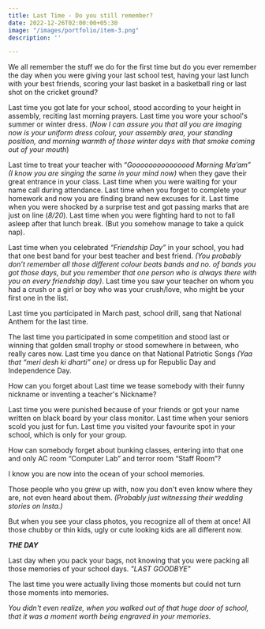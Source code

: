 ```yaml
---
title: Last Time - Do you still remember?
date: 2022-12-26T02:00:00+05:30
image: "/images/portfolio/item-3.png"
description: ''

---
```

We all remember the stuff we do for the first time but do you ever remember the day when you were giving your last school test, having your last lunch with your best friends, scoring your last basket in a basketball ring or last shot on the cricket ground?

Last time you got late for your school, stood according to your height in assembly, reciting last morning prayers. Last time you wore your school's summer or winter dress. (_Now I can assure you that all you are imaging now is your uniform dress colour, your assembly area, your standing position, and morning warmth of those winter days with that smoke coming out of your mouth_)

Last time to treat your teacher with “_Gooooooooooooood Morning Ma’am” (I know you are singing the same in your mind now)_ when they gave their great entrance in your class. Last time when you were waiting for your name call during attendance. Last time when you forget to complete your homework and now you are finding brand new excuses for it. Last time when you were shocked by a surprise test and got passing marks that are just on line (_8/20_). Last time when you were fighting hard to not to fall asleep after that lunch break. (But you somehow manage to take a quick nap).

Last time when you celebrated _“Friendship Day”_ in your school, you had that one best band for your best teacher and best friend. _(You probably don’t remember all those different colour beats bands and no. of bands you got those days, but you remember that one person who is always there with you on every friendship day)_. Last time you saw your teacher on whom you had a crush or a girl or boy who was your crush/love, who might be your first one in the list.

Last time you participated in March past, school drill, sang that National Anthem for the last time.

The last time you participated in some competition and stood last or winning that golden small trophy or stood somewhere in between, who really cares now. Last time you dance on that National Patriotic Songs _(Yaa that “meri desh ki dharti” one)_ or dress up for Republic Day and Independence Day.

How can you forget about Last time we tease somebody with their funny nickname or inventing a teacher's Nickname?

Last time you were punished because of your friends or got your name written on black board by your class monitor. Last time when your seniors scold you just for fun. Last time you visited your favourite spot in your school, which is only for your group.

How can somebody forget about bunking classes, entering into that one and only AC room “Computer Lab” and terror room “Staff Room”?

I know you are now into the ocean of your school memories.

Those people who you grew up with, now you don't even know where they are, not even heard about them. _(Probably just witnessing their wedding stories on Insta.)_

But when you see your class photos, you recognize all of them at once! All those chubby or thin kids, ugly or cute looking kids are all different now.

**_THE DAY_**

Last day when you pack your bags, not knowing that you were packing all those memories of your school days. _"LAST GOODBYE"_

The last time you were actually living those moments but could not turn those moments into memories.

_You didn't even realize, when you walked out of that huge door of school, that it was a moment worth being engraved in your memories._
